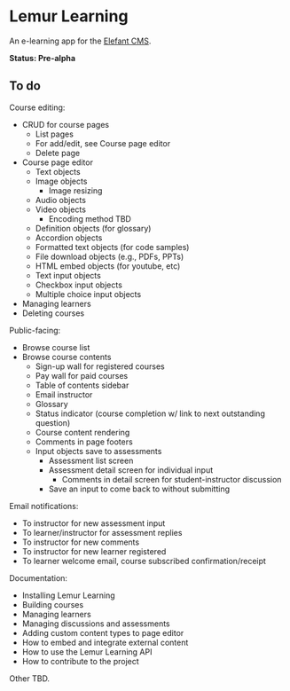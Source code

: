 # Lemur Learning

An e-learning app for the [Elefant CMS](http://www.elefantcms.com/).

**Status: Pre-alpha**

## To do

Course editing:

* CRUD for course pages
  * List pages
  * For add/edit, see Course page editor
  * Delete page
* Course page editor
  * Text objects
  * Image objects
    * Image resizing
  * Audio objects
  * Video objects
    * Encoding method TBD
  * Definition objects (for glossary)
  * Accordion objects
  * Formatted text objects (for code samples)
  * File download objects (e.g., PDFs, PPTs)
  * HTML embed objects (for youtube, etc)
  * Text input objects
  * Checkbox input objects
  * Multiple choice input objects
* Managing learners
* Deleting courses

Public-facing:

* Browse course list
* Browse course contents
  * Sign-up wall for registered courses
  * Pay wall for paid courses
  * Table of contents sidebar
  * Email instructor
  * Glossary
  * Status indicator (course completion w/ link to next outstanding question)
  * Course content rendering
  * Comments in page footers
  * Input objects save to assessments
    * Assessment list screen
    * Assessment detail screen for individual input
      * Comments in detail screen for student-instructor discussion
    * Save an input to come back to without submitting

Email notifications:

* To instructor for new assessment input
* To learner/instructor for assessment replies
* To instructor for new comments
* To instructor for new learner registered
* To learner welcome email, course subscribed confirmation/receipt

Documentation:

* Installing Lemur Learning
* Building courses
* Managing learners
* Managing discussions and assessments
* Adding custom content types to page editor
* How to embed and integrate external content
* How to use the Lemur Learning API
* How to contribute to the project

Other TBD.